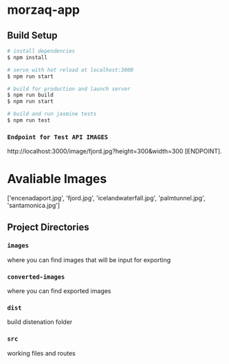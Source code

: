 # morzaq-app

## Build Setup

```bash
# install dependencies
$ npm install

# serve with hot reload at localhost:3000
$ npm run start

# build for production and launch server
$ npm run build
$ npm run start

# build and run jasmine tests
$ npm run test
```

### `Endpoint for Test API IMAGES`

http://localhost:3000/image/fjord.jpg?height=300&width=300 [ENDPOINT].

# Avaliable Images
['encenadaport.jpg', 'fjord.jpg', 'icelandwaterfall.jpg', 'palmtunnel.jpg', 'santamonica.jpg']

## Project Directories

### `images`

where you can find images that will be input for exporting

### `converted-images`

where you can find exported images

### `dist`

build distenation folder


### `src`

working files and routes

